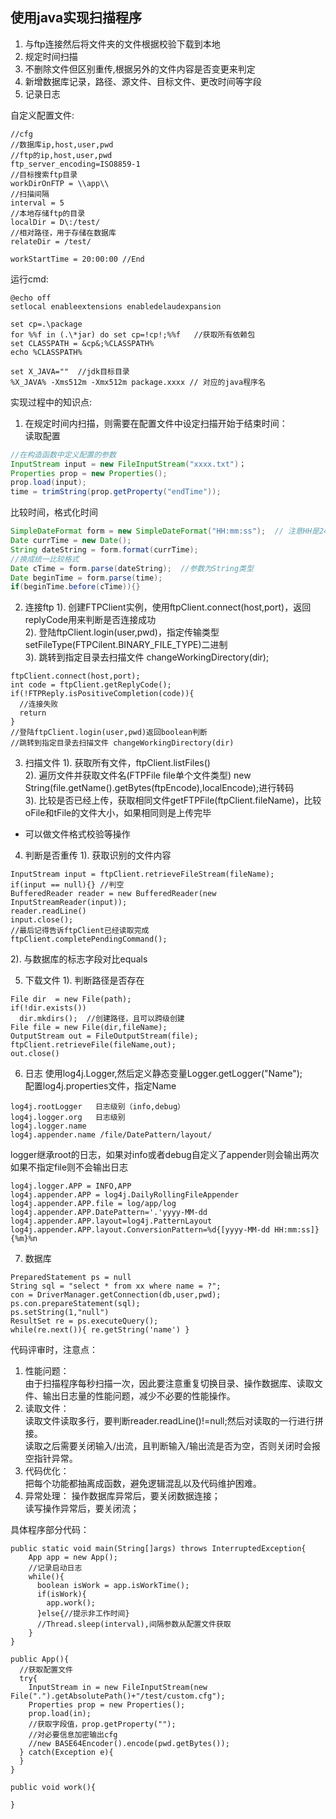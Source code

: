 ## 使用java实现扫描程序 
1. 与ftp连接然后将文件夹的文件根据校验下载到本地
2. 规定时间扫描
3. 不删除文件但区别重传,根据另外的文件内容是否变更来判定
4. 新增数据库记录，路径、源文件、目标文件、更改时间等字段
5. 记录日志

自定义配置文件:
```
//cfg 
//数据库ip,host,user,pwd
//ftp的ip,host,user,pwd
ftp_server_encoding=ISO8859-1
//目标搜索ftp目录
workDirOnFTP = \\app\\
//扫描间隔
interval = 5
//本地存储ftp的目录
localDir = D\:/test/
//相对路径，用于存储在数据库
relateDir = /test/

workStartTime = 20:00:00 //End
```

运行cmd:
```
@echo off 
setlocal enableextensions enabledelaudexpansion

set cp=.\package  
for %%f in (.\*jar) do set cp=!cp!;%%f   //获取所有依赖包
set CLASSPATH = &cp&;%CLASSPATH% 
echo %CLASSPATH%

set X_JAVA=""  //jdk目标目录
%X_JAVA% -Xms512m -Xmx512m package.xxxx // 对应的java程序名

```

实现过程中的知识点:  
1. 在规定时间内扫描，则需要在配置文件中设定扫描开始于结束时间：    
读取配置  
```java
//在构造函数中定义配置的参数
InputStream input = new FileInputStream("xxxx.txt")；
Properties prop = new Properties();
prop.load(input);
time = trimString(prop.getProperty("endTime"));
``` 

比较时间，格式化时间  
```java
SimpleDateFormat form = new SimpleDateFormat("HH:mm:ss");  // 注意HH是24小时制
Date currTime = new Date();
String dateString = form.format(currTime);
//换成统一比较格式
Date cTime = form.parse(dateString);  //参数为String类型
Date beginTime = form.parse(time);
if(beginTime.before(cTime)){}
```

2. 连接ftp
1). 创建FTPClient实例，使用ftpClient.connect(host,port)，返回replyCode用来判断是否连接成功  
2). 登陆ftpClient.login(user,pwd)，指定传输类型setFileType(FTPCilent.BINARY_FILE_TYPE)二进制  
3). 跳转到指定目录去扫描文件 changeWorkingDirectory(dir);
```
ftpClient.connect(host,port);
int code = ftpClient.getReplyCode();
if(!FTPReply.isPositiveCompletion(code)){
  //连接失败
  return
}
//登陆ftpClient.login(user,pwd)返回boolean判断
//跳转到指定目录去扫描文件 changeWorkingDirectory(dir)
```

3. 扫描文件
1). 获取所有文件，ftpClient.listFiles()  
2). 遍历文件并获取文件名(FTPFile file单个文件类型) new String(file.getName().getBytes(ftpEncode),localEncode);进行转码  
3). 比较是否已经上传，获取相同文件getFTPFile(ftpClient.fileName)，比较oFile和tFile的文件大小，如果相同则是上传完毕  
* 可以做文件格式校验等操作

4. 判断是否重传
1). 获取识别的文件内容
```
InputStream input = ftpClient.retrieveFileStream(fileName);
if(input == null){} //判空
BufferedReader reader = new BufferedReader(new InputStreamReader(input));
reader.readLine()
input.close();
//最后记得告诉ftpClient已经读取完成
ftpClient.completePendingCommand();
```
2). 与数据库的标志字段对比equals

5. 下载文件
1). 判断路径是否存在
```
File dir  = new File(path);
if(!dir.exists())  
  dir.mkdirs();  //创建路径，且可以跨级创建
File file = new File(dir,fileName);
OutputStream out = FileOutputStream(file);
ftpClient.retrieveFile(fileName,out);
out.close()
```

6. 日志
使用log4j.Logger,然后定义静态变量Logger.getLogger("Name");  
配置log4j.properties文件，指定Name
```
log4j.rootLogger   日志级别（info,debug）
log4j.logger.org   日志级别
log4j.logger.name  
log4j.appender.name /file/DatePattern/layout/  
```
logger继承root的日志，如果对info或者debug自定义了appender则会输出两次  
如果不指定file则不会输出日志  
```
log4j.logger.APP = INFO,APP
log4j.appender.APP = log4j.DailyRollingFileAppender
log4j.appender.APP.file = log/app/log
log4j.appender.APP.DatePattern='.'yyyy-MM-dd
log4j.appender.APP.layout=log4j.PatternLayout
log4j.appender.APP.layout.ConversionPattern=%d{[yyyy-MM-dd HH:mm:ss]}{%m}%n
```

7. 数据库
```
PreparedStatement ps = null
String sql = "select * from xx where name = ?";
con = DriverManager.getConnection(db,user,pwd);
ps.con.prepareStatement(sql);
ps.setString(1,"null")
ResultSet re = ps.executeQuery();
while(re.next()){ re.getString('name') }
```


代码评审时，注意点：  
1. 性能问题：  
由于扫描程序每秒扫描一次，因此要注意重复切换目录、操作数据库、读取文件、输出日志量的性能问题，减少不必要的性能操作。  
2. 读取文件：  
读取文件读取多行，要判断reader.readLine()!=null;然后对读取的一行进行拼接。   
读取之后需要关闭输入/出流，且判断输入/输出流是否为空，否则关闭时会报空指针异常。  
3. 代码优化：  
把每个功能都抽离成函数，避免逻辑混乱以及代码维护困难。   
4. 异常处理：
操作数据库异常后，要关闭数据连接；  
读写操作异常后，要关闭流；  


具体程序部分代码：
```
public static void main(String[]args) throws InterruptedException{
    App app = new App();
    //记录启动日志
    while(){
      boolean isWork = app.isWorkTime();
      if(isWork){
        app.work();
      }else{//提示非工作时间}
      //Thread.sleep(interval),间隔参数从配置文件获取
    }
}

public App(){
  //获取配置文件
  try{
    InputStream in = new FileInputStream(new File(".").getAbsolutePath()+"/test/custom.cfg");
    Properties prop = new Properties();
    prop.load(in);
    //获取字段值，prop.getProperty("");
    //对必要信息加密输出cfg
    //new BASE64Encoder().encode(pwd.getBytes());
  } catch(Exception e){
  }
}

public void work(){
  
}
```
